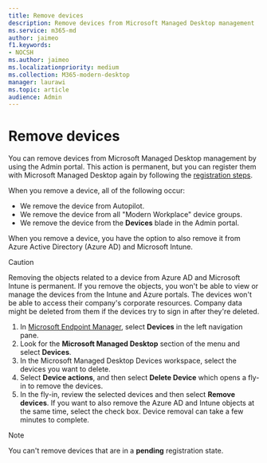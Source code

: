 ```yaml
---
title: Remove devices
description: Remove devices from Microsoft Managed Desktop management
ms.service: m365-md
author: jaimeo
f1.keywords:
- NOCSH
ms.author: jaimeo
ms.localizationpriority: medium
ms.collection: M365-modern-desktop
manager: laurawi
ms.topic: article
audience: Admin
---
```


# Remove devices

You can remove devices from Microsoft Managed Desktop management by using the Admin portal. This action is permanent, but you can register them with Microsoft Managed Desktop again by following the [registration steps](../get-started/register-devices-self.md).

When you remove a device, all of the following occur:

- We remove the device from Autopilot.
- We remove the device from  all "Modern Workplace" device groups.
- We remove the device from the **Devices** blade in the Admin portal.

When you remove a device, you have the option to also remove it from Azure Active Directory (Azure AD) and Microsoft Intune.
 
> [!CAUTION]
> Removing the objects related to a device from Azure AD and Microsoft Intune is permanent. If you remove the objects, you won't be able to view or manage the devices from the Intune and Azure portals. The devices won't be able to access their company's corporate resources. Company data might be deleted from them if the devices try to sign in after they're deleted.

1. In [Microsoft Endpoint Manager](https://endpoint.microsoft.com/), select **Devices** in the left navigation pane.
2. Look for the **Microsoft Managed Desktop** section of the menu and select **Devices**.
3. In the Microsoft Managed Desktop Devices workspace, select the devices you want to delete.
4. Select **Device actions**, and then select **Delete Device** which opens a fly-in to remove the devices.
5. In the fly-in, review the selected devices and then select **Remove devices**. If you want to also remove the Azure AD and Intune objects at the same time, select the check box. Device removal can take a few minutes to complete.

> [!NOTE]
> You can't remove devices that are in a **pending** registration state.